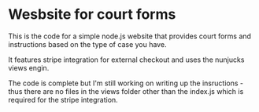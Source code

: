 # Wesbsite for court forms 

This is the code for a simple node.js website that provides court forms and instructions based on the type of case you have.  

It features stripe integration for external checkout and uses the nunjucks views engin.  

The code is complete but I'm still working on writing up the insructions - thus there are no files in the views folder other than the index.js which is required for the stripe integration.  
  
